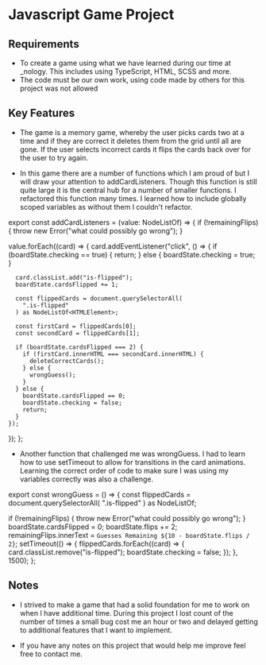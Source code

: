 # Javascript Game Project

## Requirements

- To create a game using what we have learned during our time at \_nology. This includes using TypeScript, HTML, SCSS and more.
- The code must be our own work, using code made by others for this project was not allowed

## Key Features

- The game is a memory game, whereby the user picks cards two at a time and if they are correct it deletes them from the grid until all are gone. If the
  user selects incorrect cards it flips the cards back over for the user to try again.

- In this game there are a number of functions which I am proud of but I will draw your attention to addCardListeners. Though this function is still quite large it is the central hub for a number of smaller functions. I refactored this function many times. I learned how to include globally scoped variables as without them I couldn't refactor.

export const addCardListeners = (value: NodeListOf<HTMLElement>) => {
if (!remainingFlips) {
throw new Error("what could possibly go wrong");
}

value.forEach((card) => {
card.addEventListener("click", () => {
if (boardState.checking == true) {
return;
} else {
boardState.checking = true;
}

      card.classList.add("is-flipped");
      boardState.cardsFlipped += 1;

      const flippedCards = document.querySelectorAll(
        ".is-flipped"
      ) as NodeListOf<HTMLElement>;

      const firstCard = flippedCards[0];
      const secondCard = flippedCards[1];

      if (boardState.cardsFlipped === 2) {
        if (firstCard.innerHTML === secondCard.innerHTML) {
          deleteCorrectCards();
        } else {
          wrongGuess();
        }
      } else {
        boardState.cardsFlipped == 0;
        boardState.checking = false;
        return;
      }
    });

});
};

- Another function that challenged me was wrongGuess. I had to learn how to use setTimeout to allow for transitions in the card animations. Learning the correct order of code to make sure I was using my variables correctly was also a challenge.

export const wrongGuess = () => {
const flippedCards = document.querySelectorAll(
".is-flipped"
) as NodeListOf<HTMLElement>;

if (!remainingFlips) {
throw new Error("what could possibly go wrong");
}
boardState.cardsFlipped = 0;
boardState.flips += 2;
remainingFlips.innerText = `Guesses Remaining ${10 - boardState.flips / 2}`;
setTimeout(() => {
flippedCards.forEach((card) => {
card.classList.remove("is-flipped");
boardState.checking = false;
});
}, 1500);
};

## Notes

- I strived to make a game that had a solid foundation for me to work on when I have additional time. During this project I lost count of the number of times a small bug cost me an hour or two and delayed getting to additional features that I want to implement.

- If you have any notes on this project that would help me improve feel free to contact me.
